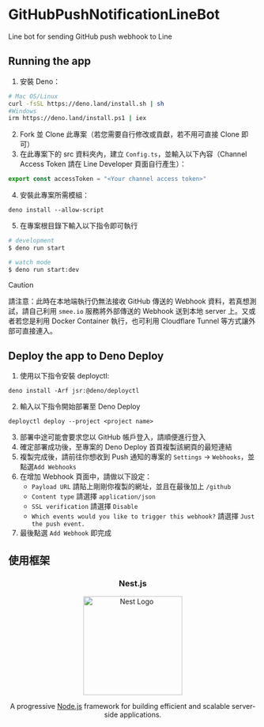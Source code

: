 # GitHubPushNotificationLineBot
Line bot for sending GitHub push webhook to Line
## Running the app
1. 安裝 Deno：
```bash
# Mac OS/Linux
curl -fsSL https://deno.land/install.sh | sh
#Windows
irm https://deno.land/install.ps1 | iex
```
2. Fork 並 Clone 此專案（若您需要自行修改或貢獻，若不用可直接 Clone 即可） 
3. 在此專案下的 src 資料夾內，建立 `Config.ts`，並輸入以下內容（Channel Access Token 請在 Line Developer 頁面自行產生）：
```ts
export const accessToken = "<Your channel access token>"
```
4. 安裝此專案所需模組：
```
deno install --allow-script
```
5. 在專案根目錄下輸入以下指令即可執行
```bash
# development
$ deno run start

# watch mode
$ deno run start:dev
```
> [!CAUTION]
> 請注意：此時在本地端執行仍無法接收 GitHub 傳送的 Webhook 資料，若真想測試，請自己利用 `smee.io` 服務將外部傳送的 Webhook 送到本地 server 上。又或者若您是利用 Docker Container 執行，也可利用 Cloudflare Tunnel 等方式讓外部可直接連入。
## Deploy the app to Deno Deploy
1. 使用以下指令安裝 deployctl:
```
deno install -Arf jsr:@deno/deployctl
```
2. 輸入以下指令開始部署至 Deno Deploy
```
deployctl deploy --project <project name>
```
3. 部署中途可能會要求您以 GitHub 帳戶登入，請順便進行登入
4. 確定部署成功後，至專案的 Deno Deploy 首頁複製該網頁的最短連結
5. 複製完成後，請前往你想收到 Push 通知的專案的 `Settings` -> `Webhooks`，並點選`Add Webhooks`
6. 在增加 Webhook 頁面中，請做以下設定：
    * `Payload URL` 請貼上剛剛你複製的網址，並且在最後加上 `/github`
    * `Content type` 請選擇 `application/json`
    * `SSL verification` 請選擇 `Disable`
    * `Which events would you like to trigger this webhook?` 請選擇 `Just the push event.`
7. 最後點選 `Add Webhook` 即完成 
## 使用框架
<h3 align="center">Nest.js</h3>
<p align="center">
  <a href="http://nestjs.com/" target="blank"><img src="https://nestjs.com/img/logo-small.svg" width="200" alt="Nest Logo" /></a>
</p>

[circleci-image]: https://img.shields.io/circleci/build/github/nestjs/nest/master?token=abc123def456
[circleci-url]: https://circleci.com/gh/nestjs/nest

  <p align="center">A progressive <a href="http://nodejs.org" target="_blank">Node.js</a> framework for building efficient and scalable server-side applications.</p>
